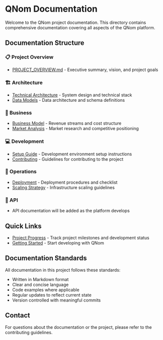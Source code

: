 # QNom Documentation

Welcome to the QNom project documentation. This directory contains comprehensive documentation covering all aspects of the QNom platform.

## Documentation Structure

### 📋 Project Overview
- [PROJECT_OVERVIEW.md](PROJECT_OVERVIEW.md) - Executive summary, vision, and project goals

### 🏗️ Architecture
- [Technical Architecture](architecture/TECHNICAL_ARCHITECTURE.md) - System design and technical stack
- [Data Models](architecture/DATA_MODELS.md) - Data architecture and schema definitions

### 💼 Business
- [Business Model](business/BUSINESS_MODEL.md) - Revenue streams and cost structure
- [Market Analysis](business/MARKET_ANALYSIS.md) - Market research and competitive positioning

### 💻 Development
- [Setup Guide](development/SETUP.md) - Development environment setup instructions
- [Contributing](development/CONTRIBUTING.md) - Guidelines for contributing to the project

### 🚀 Operations
- [Deployment](operations/DEPLOYMENT.md) - Deployment procedures and checklist
- [Scaling Strategy](operations/SCALING.md) - Infrastructure scaling guidelines

### 🔌 API
- API documentation will be added as the platform develops

## Quick Links

- [Project Progress](../PROGRESS.md) - Track project milestones and development status
- [Getting Started](development/SETUP.md) - Start developing with QNom

## Documentation Standards

All documentation in this project follows these standards:
- Written in Markdown format
- Clear and concise language
- Code examples where applicable
- Regular updates to reflect current state
- Version controlled with meaningful commits

## Contact

For questions about the documentation or the project, please refer to the contributing guidelines.